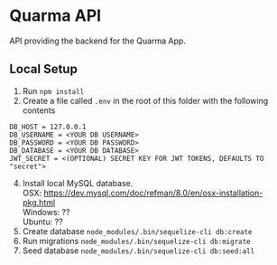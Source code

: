 # Quarma API

API providing the backend for the Quarma App.

## Local Setup

1. Run `npm install`
2. Create a file called `.env` in the root of this folder with the following contents  
```
DB_HOST = 127.0.0.1
DB_USERNAME = <YOUR DB USERNAME>
DB_PASSWORD = <YOUR DB PASSWORD>
DB_DATABASE = <YOUR DB DATABASE>
JWT_SECRET = <(OPTIONAL) SECRET KEY FOR JWT TOKENS, DEFAULTS TO "secret">
```
4. Install local MySQL database.  
OSX: https://dev.mysql.com/doc/refman/8.0/en/osx-installation-pkg.html  
Windows: ??  
Ubuntu: ??
5. Create database `node_modules/.bin/sequelize-cli db:create`
6. Run migrations `node_modules/.bin/sequelize-cli db:migrate`
7. Seed database `node_modules/.bin/sequelize-cli db:seed:all`
